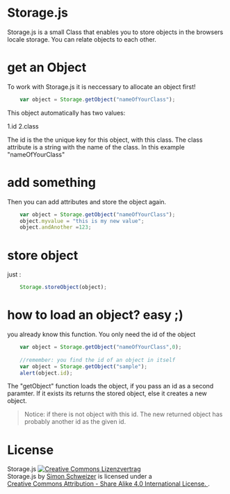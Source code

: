 Storage.js
==========

Storage.js is a small Class that enables you to store objects in the browsers locale storage. You can relate objects to each other.

# get an Object

To work with Storage.js it is neccessary to allocate an object first!

```javascript
	var object = Storage.getObject("nameOfYourClass");
```
This object automatically  has two values:

1.id
2.class

The id is the the unique key for this object, with this class. The class attribute is a string with the name of the class. In this example "nameOfYourClass"

# add something

Then you can add attributes and store the object again.

```javascript
	var object = Storage.getObject("nameOfYourClass");
	object.myvalue = "this is my new value";
	object.andAnother =123;
```

# store object

just : 
```javascript
	Storage.storeObject(object);
```
# how to load an object? easy ;)
you already know this function. You only need the id of the object

```javascript
	var object = Storage.getObject("nameOfYourClass",0);
	
	//remember: you find the id of an object in itself
	var object = Storage.getObject("sample");
	alert(object.id);
```

The "getObject" function loads the object, if you pass an id as a second paramter. If it exists its returns the stored object, else it creates a new object. 

> Notice: if there is not object with this id. The new returned object has probably another id as the given id.






License
==========
Storage.js
<a rel="license" href="http://creativecommons.org/licenses/by-sa/4.0/">
<img alt="Creative Commons Lizenzvertrag" style="border-width:0" src="http://i.creativecommons.org/l/by-sa/4.0/80x15.png" />
</a><br /><span xmlns:dct="http://purl.org/dc/terms/" property="dct:title">Storage.js</span> by 
<a xmlns:cc="http://creativecommons.org/ns#" href="app-impact.net" property="cc:attributionName" rel="cc:attributionURL">Simon Schweizer</a>
 is licensed under a  
 <a rel="license" href="http://creativecommons.org/licenses/by-sa/4.0/">
Creative Commons Attribution - Share Alike 4.0 International License.
 </a>.
 
 
